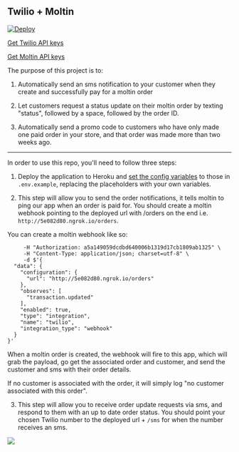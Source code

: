 ## Twilio + Moltin

[![Deploy](https://www.herokucdn.com/deploy/button.svg)](https://heroku.com/deploy)

[Get Twilio API keys](https://www.twilio.com/try-twilio)

[Get Moltin API keys](https://dashboard.moltin.com/signup)

The purpose of this project is to:

1. Automatically send an sms notification to your customer when they create and successfully pay for a moltin order

2. Let customers request a status update on their moltin order by texting "status", followed by a space, followed by the order ID.

3. Automatically send a promo code to customers who have only made one paid order in your store, and that order was made more than two weeks ago.

---

In order to use this repo, you'll need to follow three steps:

1. Deploy the application to Heroku and [set the config variables](https://devcenter.heroku.com/articles/config-vars) to those in `.env.example`, replacing the placeholders with your own variables.

2. This step will allow you to send the order notifications, it tells moltin to ping our app when an order is paid for. You should create a moltin webhook pointing to the deployed url with /orders on the end i.e. `http://5e082d80.ngrok.io/orders`.

You can create a moltin webhook like so:

```curl -X "POST" "https://api.moltin.com/v2/integrations" \
     -H "Authorization: a5a149059dcdbd640006b1319d17cb1809ab1325" \
     -H "Content-Type: application/json; charset=utf-8" \
     -d $'{
  "data": {
    "configuration": {
      "url": "http://5e082d80.ngrok.io/orders"
    },
    "observes": [
      "transaction.updated"
    ],
    "enabled": true,
    "type": "integration",
    "name": "twilio",
    "integration_type": "webhook"
  }
}'
```

When a moltin order is created, the webhook will fire to this app, which will grab the payload, go get the associated order and customer, and send the customer and sms with their order details.

If no customer is associated with the order, it will simply log "no customer associated with this order".

3. This step will allow you to receive order update requests via sms, and respond to them with an up to date order status. You should point your chosen Twilio number to the deployed url + `/sms` for when the number receives an sms.

![](https://media.giphy.com/media/3o7TKy1qgGdbbMalcQ/giphy.gif)